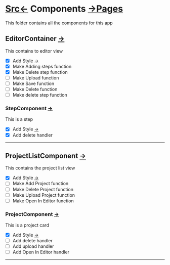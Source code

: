 # [Src<-](../readme.md) Components [->Pages](../pages/readme.md)
This folder contains all the components for this app

## EditorContainer [->](./EditorComponent.tsx)
This contains to editor view
- [X] Add Style [->](./EditorComponent.scss)
- [X] Make Adding steps function
- [X] Make Delete step function
- [ ] Make Upload function
- [ ] Make Save function
- [ ] Make Delete function
- [ ] Make delete step function
### StepComponent [->](./StepComponent.tsx)
This is a step
- [X] Add Style [->](./StepComponent.scss)
- [X] Add delete handler
---
## ProjectListComponent  [->](./ProjectListComponent.tsx)
This contains the project list view
- [X] Add Style [->](./ProjectListComponent.scss)
- [ ] Make Add Project function
- [ ] Make Delete Project function
- [ ] Make Upload Project function
- [ ] Make Open In Editor function
### ProjectComponent [->](./ProjectComponent.tsx)
This is a project card
- [X] Add Style [->](./ProjectComponent.scss)
- [ ] Add delete handler
- [ ] Add upload handler
- [ ] Add Open In Editor handler
---